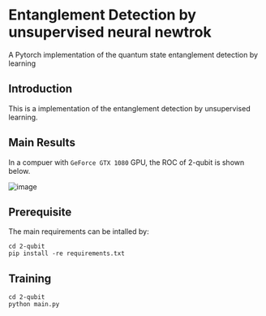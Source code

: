 # Entanglement Detection by unsupervised neural newtrok

A Pytorch implementation of the quantum state entanglement detection by learning

## Introduction

This is a implementation of the entanglement detection by unsupervised learning. 

## Main Results

In a compuer with `GeForce GTX 1080` GPU, the ROC of 2-qubit is shown below.

![image](https://github.com/ewellchen/Entanglement_detection/tree/master/image/ROC-20.png)

## Prerequisite

The main requirements can be intalled by:

```
cd 2-qubit
pip install -re requirements.txt
```

## Training

```
cd 2-qubit
python main.py
```

